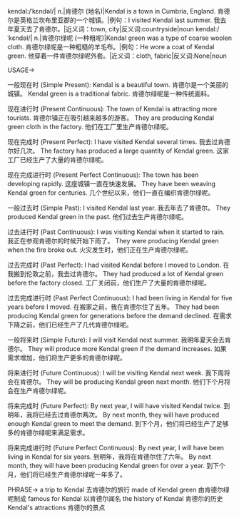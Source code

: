 kendal:/ˈkɛndəl/| n.|肯德尔 (地名)|Kendal is a town in Cumbria, England. 肯德尔是英格兰坎布里亚郡的一个城镇。|例句：I visited Kendal last summer. 我去年夏天去了肯德尔。|近义词：town, city|反义词:countryside|noun
kendal:/ˈkɛndəl/| n.|肯德尔绿呢 (一种粗呢)|Kendal green was a type of coarse woolen cloth. 肯德尔绿呢是一种粗糙的羊毛布。|例句：He wore a coat of Kendal green. 他穿着一件肯德尔绿呢外套。|近义词：cloth, fabric|反义词:None|noun


USAGE->

一般现在时 (Simple Present):
Kendal is a beautiful town. 肯德尔是一个美丽的城镇。
Kendal green is a traditional fabric. 肯德尔绿呢是一种传统面料。

现在进行时 (Present Continuous):
The town of Kendal is attracting more tourists. 肯德尔镇正在吸引越来越多的游客。
They are producing Kendal green cloth in the factory. 他们在工厂里生产肯德尔绿呢。

现在完成时 (Present Perfect):
I have visited Kendal several times. 我去过肯德尔好几次。
The factory has produced a large quantity of Kendal green. 这家工厂已经生产了大量的肯德尔绿呢。

现在完成进行时 (Present Perfect Continuous):
The town has been developing rapidly. 这座城镇一直在快速发展。
They have been weaving Kendal green for centuries.  几个世纪以来，他们一直在编织肯德尔绿呢。

一般过去时 (Simple Past):
I visited Kendal last year. 我去年去了肯德尔。
They produced Kendal green in the past. 他们过去生产肯德尔绿呢。

过去进行时 (Past Continuous):
I was visiting Kendal when it started to rain. 我正在参观肯德尔的时候开始下雨了。
They were producing Kendal green when the fire broke out.  火灾发生时，他们正在生产肯德尔绿呢。


过去完成时 (Past Perfect):
I had visited Kendal before I moved to London. 在我搬到伦敦之前，我去过肯德尔。
They had produced a lot of Kendal green before the factory closed.  工厂关闭前，他们生产了大量的肯德尔绿呢。

过去完成进行时 (Past Perfect Continuous):
I had been living in Kendal for five years before I moved. 在搬家之前，我在肯德尔住了五年。
They had been producing Kendal green for generations before the demand declined.  在需求下降之前，他们已经生产了几代肯德尔绿呢。

一般将来时 (Simple Future):
I will visit Kendal next summer. 我明年夏天会去肯德尔。
They will produce more Kendal green if the demand increases. 如果需求增加，他们将生产更多的肯德尔绿呢。

将来进行时 (Future Continuous):
I will be visiting Kendal next week. 我下周将会在肯德尔。
They will be producing Kendal green next month.  他们下个月将会在生产肯德尔绿呢。


将来完成时 (Future Perfect):
By next year, I will have visited Kendal twice. 到明年，我将已经去过肯德尔两次。
By next month, they will have produced enough Kendal green to meet the demand.  到下个月，他们将已经生产了足够多的肯德尔绿呢来满足需求。

将来完成进行时 (Future Perfect Continuous):
By next year, I will have been living in Kendal for six years. 到明年，我将在肯德尔住了六年。
By next month, they will have been producing Kendal green for over a year. 到下个月，他们将已经生产肯德尔绿呢一年多了。


PHRASE->
a trip to Kendal  去肯德尔的旅行
made of Kendal green 由肯德尔绿呢制成
famous for Kendal  以肯德尔闻名
the history of Kendal 肯德尔的历史
Kendal's attractions 肯德尔的景点
